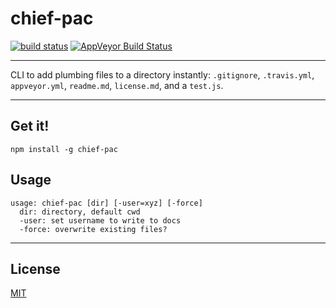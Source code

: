 # chief-pac

[![build status](http://img.shields.io/travis//fraud.svg?style=flat)](http://travis-ci.org/chiefbiiko/fraud) [![AppVeyor Build Status](https://ci.appveyor.com/api/projects/status/github/chiefbiiko/fraud?branch=master&svg=true)](https://ci.appveyor.com/project/chiefbiiko/fraud)

***

CLI to add plumbing files to a directory instantly: `.gitignore`, `.travis.yml`, `appveyor.yml`, `readme.md`, `license.md`, and a `test.js`.

***

## Get it!

```
npm install -g chief-pac
```

## Usage

```
usage: chief-pac [dir] [-user=xyz] [-force]
  dir: directory, default cwd
  -user: set username to write to docs
  -force: overwrite existing files?
```

***

## License

[MIT](./license.md)
